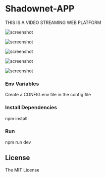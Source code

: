 # Shadownet-APP
THIS IS A VIDEO STREAMING WEB PLATFORM


![screenshot](https://github.com/wisdomekpotu/Shadownet-APP/blob/main/screenshots/front.png) 

![screenshot](https://github.com/wisdomekpotu/Shadownet-APP/blob/main/screenshots/dash.png) 

![screenshot](https://github.com/wisdomekpotu/Shadownet-APP/blob/main/screenshots/gkkk.png) 

![screenshot](https://github.com/wisdomekpotu/Shadownet-APP/blob/main/screenshots/login.png) 

![screenshot](https://github.com/wisdomekpotu/Shadownet-APP/blob/main/screenshots/dasjhj.png) 
 


### Env Variables

Create a CONFIG.env file in the config file


### Install Dependencies

npm install





### Run

npm run dev






## License

The MIT License

